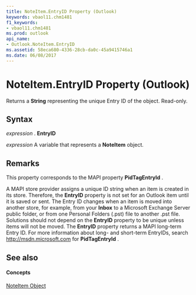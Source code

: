 ```yaml
---
title: NoteItem.EntryID Property (Outlook)
keywords: vbaol11.chm1481
f1_keywords:
- vbaol11.chm1481
ms.prod: outlook
api_name:
- Outlook.NoteItem.EntryID
ms.assetid: 58eca680-4336-28cb-da0c-45a9415746a1
ms.date: 06/08/2017
---
```



# NoteItem.EntryID Property (Outlook)

Returns a  **String** representing the unique Entry ID of the object. Read-only.


## Syntax

 _expression_ . **EntryID**

 _expression_ A variable that represents a **NoteItem** object.


## Remarks

This property corresponds to the MAPI property  **PidTagEntryId** .

A MAPI store provider assigns a unique ID string when an item is created in its store. Therefore, the  **EntryID** property is not set for an Outlook item until it is saved or sent. The Entry ID changes when an item is moved into another store, for example, from your **Inbox** to a Microsoft Exchange Server public folder, or from one Personal Folders (.pst) file to another .pst file. Solutions should not depend on the **EntryID** property to be unique unless items will not be moved. The **EntryID** property returns a MAPI long-term Entry ID. For more information about long- and short-term EntryIDs, search http://msdn.microsoft.com for **PidTagEntryId** .


## See also


#### Concepts


[NoteItem Object](Outlook.NoteItem.md)

